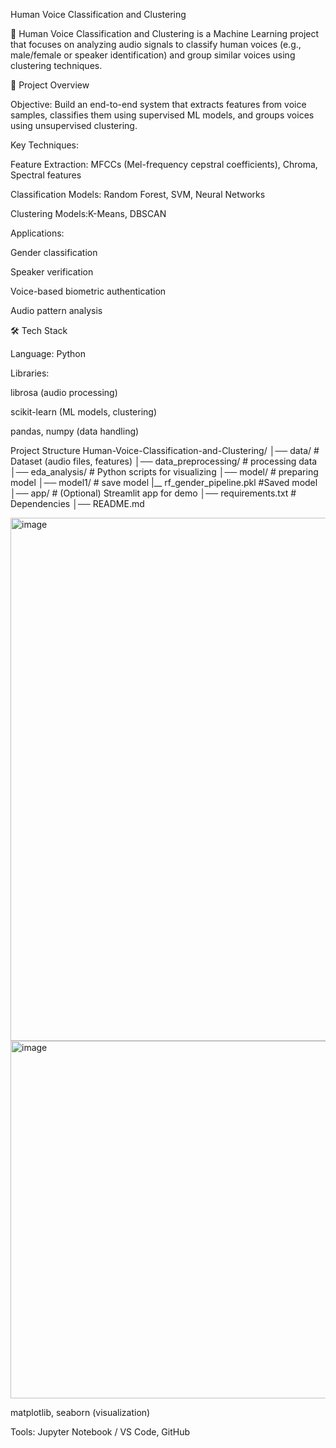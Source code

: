 Human Voice Classification and Clustering

🎤 Human Voice Classification and Clustering is a Machine Learning project that focuses on analyzing audio signals to classify human voices (e.g., male/female or speaker identification) and group similar voices using clustering techniques.

🚀 Project Overview

Objective: Build an end-to-end system that extracts features from voice samples, classifies them using supervised ML models, and groups voices using unsupervised clustering.

Key Techniques:

Feature Extraction: MFCCs (Mel-frequency cepstral coefficients), Chroma, Spectral features

Classification Models: Random Forest, SVM, Neural Networks 

Clustering Models:K-Means, DBSCAN

Applications:

Gender classification

Speaker verification

Voice-based biometric authentication

Audio pattern analysis

🛠️ Tech Stack

Language: Python

Libraries:

librosa (audio processing)

scikit-learn (ML models, clustering)

pandas, numpy (data handling)

Project Structure
Human-Voice-Classification-and-Clustering/
│── data/               # Dataset (audio files, features)
│── data_preprocessing/          # processing data
│── eda_analysis/                # Python scripts for visualizing
│── model/             # preparing model
│── model1/            # save model
|__ rf_gender_pipeline.pkl #Saved model
│── app/                # (Optional) Streamlit app for demo
│── requirements.txt    # Dependencies
│── README.md           

<img width="980" height="837" alt="image" src="https://github.com/user-attachments/assets/00a4205e-5fe5-49a8-9409-15732a92210e" />
<img width="997" height="572" alt="image" src="https://github.com/user-attachments/assets/267547c9-e528-457f-bfbf-2ab872337ef1" />


matplotlib, seaborn (visualization)

Tools: Jupyter Notebook / VS Code, GitHub
